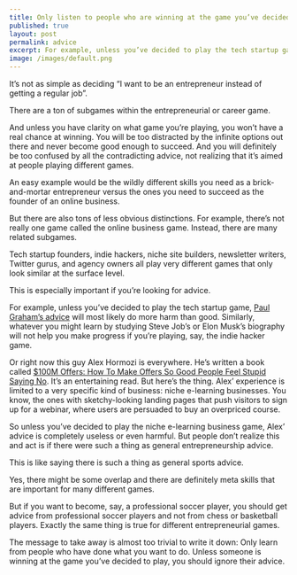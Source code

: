 ```yaml
---
title: Only listen to people who are winning at the game you’ve decided to play
published: true
layout: post
permalink: advice
excerpt: For example, unless you’ve decided to play the tech startup game, Paul Graham's advice will most likely do more harm than good.
image: /images/default.png
---
```



It’s not as simple as deciding “I want to be an entrepreneur instead of getting a regular job”. 

There are a ton of subgames within the entrepreneurial or career game. 

And unless you have clarity on what game you’re playing, you won’t have a real chance at winning. You will be too distracted by the infinite options out there and never become good enough to succeed. And you will definitely be too confused by all the contradicting advice, not realizing that it’s aimed at people playing different games.

An easy example would be the wildly different skills you need as a brick-and-mortar entrepreneur versus the ones you need to succeed as the founder of an online business.

But there are also tons of less obvious distinctions. For example, there’s not really one game called the online business game. Instead, there are many related subgames.

Tech startup founders, indie hackers, niche site builders, newsletter writers, Twitter gurus, and agency owners all play very different games that only look similar at the surface level. 

This is especially important if you’re looking for advice. 

For example, unless you’ve decided to play the tech startup game, [Paul Graham’s advice](http://paulgraham.com/articles.html) will most likely do more harm than good. Similarly, whatever you might learn by studying Steve Job’s or Elon Musk’s biography will not help you make progress if you’re playing, say, the indie hacker game. 

Or right now this guy Alex Hormozi is everywhere. He’s written a book called [$100M Offers: How To Make Offers So Good People Feel Stupid Saying No](https://www.goodreads.com/en/book/show/58612786-100m-offers). It’s an entertaining read. But here’s the thing. Alex’ experience is limited to a very specific kind of business: niche e-learning businesses. You know, the ones with sketchy-looking landing pages that push visitors to sign up for a webinar, where users are persuaded to buy an overpriced course. 

So unless you’ve decided to play the niche e-learning business game, Alex’ advice is completely useless or even harmful. But people don’t realize this and act is if there were such a thing as general entrepreneurship advice. 

This is like saying there is such a thing as general sports advice. 

Yes, there might be some overlap and there are definitely meta skills that are important for many different games. 

But if you want to become, say, a professional soccer player, you should get advice from professional soccer players and not from chess or basketball players. Exactly the same thing is true for different entrepreneurial games.

The message to take away is almost too trivial to write it down: Only learn from people who have done what you want to do.  Unless someone is winning at the game you’ve decided to play, you should ignore their advice.
